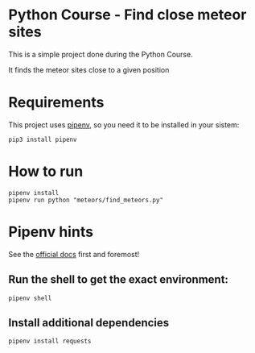 # Python Course - Find close meteor sites

This is a simple project done during the Python Course.

It finds the meteor sites close to a given position

# Requirements

This project uses [pipenv](https://opensource.com/article/18/2/why-python-devs-should-use-pipenv), so you need it to be installed in your sistem:
```
pip3 install pipenv
```

# How to run

```
pipenv install
pipenv run python "meteors/find_meteors.py"
```

# Pipenv hints

See the [official docs](https://packaging.python.org/tutorials/managing-dependencies/) first and foremost!

## Run the shell to get the exact environment:
```
pipenv shell
```

## Install additional dependencies

```
pipenv install requests
```